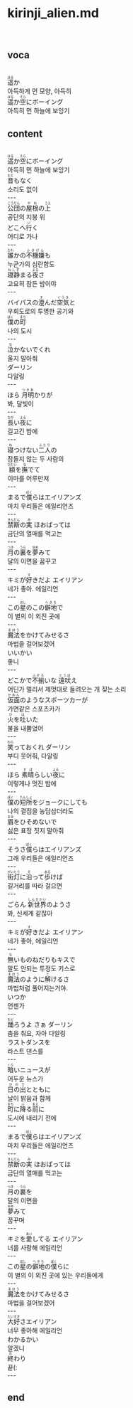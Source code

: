 <h1>kirinji_alien.md</h1><br>
<h2>voca</h2><br>
<ruby>遥<rt>はる</rt></ruby>か<br>
아득하게 먼 모양, 아득히<br>
<ruby>遥<rt>はる</rt></ruby>か<ruby>空<rt>そら</rt></ruby>にボーイング<br>
아득히 먼 하늘에 보잉기<br>
<h2>content</h2><br>
<ruby>遥<rt>はる</rt></ruby>か<ruby>空<rt>そら</rt></ruby>にボーイング<br>
아득히 먼 하늘에 보잉기<br>
<ruby>音<rt>おと</rt></ruby>もなく<br>
소리도 없이<br>
---<br>
<ruby>公団<rt>こうだん</rt></ruby>の<ruby>屋根<rt>やね</rt></ruby>の<ruby>上<rt>うえ</rt></ruby> <br>
공단의 지붕 위<br>
どこへ<ruby>行<rt>い</rt></ruby>く<br>
어디로 가나<br>
---<br>
<ruby>誰<rt>だれ</rt></ruby>かの<ruby>不機嫌<rt>ふきげん</rt></ruby>も<br>
누군가의 심란함도 <br>
<ruby>寝静<rt>ねしず</rt></ruby>まる<ruby>夜<rt>よる</rt></ruby>さ<br>
고요히 잠든 밤이야<br>
---<br>
バイパスの<ruby>澄<rt>す</rt></ruby>んだ<ruby>空気<rt>くうき</rt></ruby>と <br>
우회도로의 투명한 공기와<br>
<ruby>僕<rt>ぼく</rt></ruby>の<ruby>町<rt>まち</rt></ruby><br>
나의 도시<br>
---<br>
<ruby>泣<rt>な</rt></ruby>かないでくれ<br>
울지 말아줘<br>
ダーリン<br>
다알링<br>
---<br>
ほら <ruby>月明<rt>つきあ</rt></ruby>かりが<br>
봐, 달빛이<br>
---<br>
<ruby>長<rt>なが</rt></ruby>い<ruby>夜<rt>よる</rt></ruby>に<br>
길고긴 밤에 <br>
---<br>
<ruby>寝<rt>ね</rt></ruby>つけない<ruby>二人<rt>ふたり</rt></ruby>の<br>
잠들지 않는 두 사람의<br>
<ruby>額<rt>ひたい</rt></ruby>を<ruby>撫<rt>な</rt></ruby>でて<br>
이마를 어루만져<br>
---<br>
まるで<ruby>僕<rt>ぼく</rt></ruby>らはエイリアンズ<br>
마치 우리들은 에일리언즈<br>
---<br>
<ruby>禁断<rt>きんだん</rt></ruby>の<ruby>実<rt>み</rt></ruby> ほおばっては<br>
금단의 열매를 먹고는<br>
---<br>
<ruby>月<rt>つき</rt></ruby>の<ruby>裏<rt>うら</rt></ruby>を<ruby>夢<rt>ゆめ</rt></ruby>みて<br>
달의 이면을 꿈꾸고<br>
---<br>
キミが<ruby>好<rt>す</rt></ruby>きだよ エイリアン<br>
네가 좋아. 에일리언<br>
---<br>
この<ruby>星<rt>ほし</rt></ruby>のこの<ruby>僻地<rt>へきち</rt></ruby>で<br>
이 별의 이 외진 곳에<br>
---<br>
<ruby>魔法<rt>まほう</rt></ruby>をかけてみせるさ<br>
마법을 걸어보겠어<br>
いいかい<br>
좋니<br>
---<br>
どこかで<ruby>不揃<rt>ふぞろ</rt></ruby>いな <ruby>遠吠<rt>とうぼ</rt></ruby>え<br>
어딘가 멀리서 제멋대로 들려오는 개 짖는 소리<br>
<ruby>仮面<rt>かめん</rt></ruby>のようなスポーツカーが<br>
가면같은 스포츠카가 <br>
<ruby>火<rt>ひ</rt></ruby>を<ruby>吐<rt>は</rt></ruby>いた<br>
불을 내뿜었어<br>
---<br>
<ruby>笑<rt>わら</rt></ruby>っておくれ ダーリン<br>
부디 웃어줘, 다알링<br>
---<br>
ほら <ruby>素晴<rt>すば</rt></ruby>らしい<ruby>夜<rt>よる</rt></ruby>に<br>
이렇게나 멋진 밤에<br>
---<br>
<ruby>僕<rt>ぼく</rt></ruby>の<ruby>短所<rt>たんしょ</rt></ruby>をジョークにしても<br>
나의 결점을 농담삼더라도<br>
<ruby>眉<rt>まゆ</rt></ruby>をひそめないで<br>
싫은 표정 짓지 말아줘<br>
---<br>
そうさ<ruby>僕<rt>ぼく</rt></ruby>らはエイリアンズ<br>
그래 우리들은 에일리언즈<br>
---<br>
<ruby>街灯<rt>がいとう</rt></ruby>に<ruby>沿<rt>そ</rt></ruby>って<ruby>歩<rt>ある</rt></ruby>けば<br>
길거리를 따라 걸으면<br>
---<br>
ごらん <ruby>新世界<rt>しんせかい</rt></ruby>のようさ<br>
봐, 신세계 같잖아<br>
---<br>
キミが<ruby>好<rt>す</rt></ruby>きだよ エイリアン<br>
네가 좋아, 에일리언<br>
---<br>
<ruby>無<rt>な</rt></ruby>いものねだりもキスで<br>
말도 안되는 투정도 키스로<br>
<ruby>魔法<rt>まほう</rt></ruby>のように<ruby>解<rt>と</rt></ruby>けるさ<br>
마법처럼 풀어지는거야.<br>
いつか<br>
언젠가<br>
---<br>
<ruby>踊<rt>おど</rt></ruby>ろうよ さぁ ダーリン<br>
춤을 춰요, 자아 다알링<br>
ラストダンスを<br>
라스트 댄스를<br>
---<br>
<ruby>暗<rt>くら</rt></ruby>いニュースが<br>
어두운 뉴스가 <br>
<ruby>日の出<rt>ひので</rt></ruby>とともに<br>
날이 밝음과 함께 <br>
<ruby>町<rt>まち</rt></ruby>に<ruby>降<rt>ふ</rt></ruby>る<ruby>前<rt>まえ</rt></ruby>に<br>
도시에 내리기 전에<br>
---<br>
まるで<ruby>僕<rt>ぼく</rt></ruby>らはエイリアンズ<br>
마치 우리들은 에일리언즈<br>
---<br>
<ruby>禁断<rt>きんだん</rt></ruby>の<ruby>実<rt>み</rt></ruby> ほおばっては<br>
금단의 열매를 먹고는<br>
---<br>
<ruby>月<rt>つき</rt></ruby>の<ruby>裏<rt>うら</rt></ruby>を<br>
달의 이면을<br>
<ruby>夢<rt>ゆめ</rt></ruby>みて<br>
꿈꾸며<br>
---<br>
キミを<ruby>愛<rt>あい</rt></ruby>してる エイリアン<br>
너를 사랑해 에일리언<br>
---<br>
この<ruby>星<rt>ほし</rt></ruby>の<ruby>僻地<rt>へきち</rt></ruby>の<ruby>僕<rt>ぼく</rt></ruby>らに<br>
이 별의 이 외진 곳에 있는 우리들에게<br>
---<br>
<ruby>魔法<rt>まほう</rt></ruby>をかけてみせるさ<br>
마법을 걸어보겠어<br>
---<br>
<ruby>大好<rt>だいすき</rt></ruby>さエイリアン<br>
너무 좋아해 에일리언<br>
わかるかい<br>
알겠니<br>
<ruby>終<rt>お</rt></ruby>わり<br>
끝(:<br>
---<br>
<h2>end</h2><br>